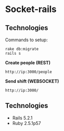 # Socket-rails

## Technologies

Commands to setup:

```
rake db:migrate
rails s
```

**Create people (REST)**
```
http://ip:3000/people
```

**Send shift (WEBSOCKET)**
```
http://ip:3000/
```

## Technologies


* Rails 5.2.1
* Ruby 2.5.1p57


